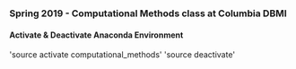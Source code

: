 ### Spring 2019 - Computational Methods class at Columbia DBMI

#### Activate & Deactivate Anaconda Environment
'source activate computational_methods'
'source deactivate'
